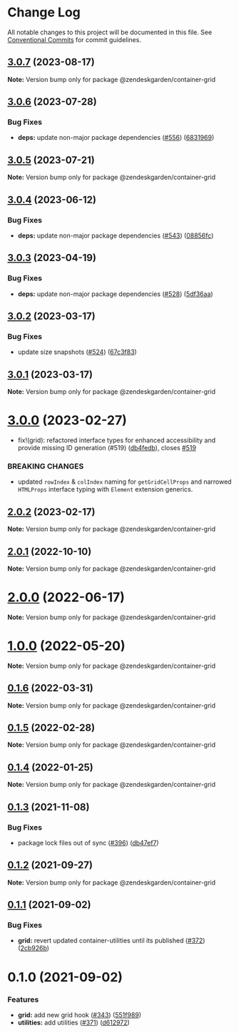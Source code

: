 # Change Log

All notable changes to this project will be documented in this file.
See [Conventional Commits](https://conventionalcommits.org) for commit guidelines.

## [3.0.7](https://github.com/zendeskgarden/react-containers/compare/@zendeskgarden/container-grid@3.0.6...@zendeskgarden/container-grid@3.0.7) (2023-08-17)

**Note:** Version bump only for package @zendeskgarden/container-grid

## [3.0.6](https://github.com/zendeskgarden/react-containers/compare/@zendeskgarden/container-grid@3.0.5...@zendeskgarden/container-grid@3.0.6) (2023-07-28)

### Bug Fixes

- **deps:** update non-major package dependencies ([#556](https://github.com/zendeskgarden/react-containers/issues/556)) ([6831969](https://github.com/zendeskgarden/react-containers/commit/6831969ebb4390546f0159c5803121d711ef91bd))

## [3.0.5](https://github.com/zendeskgarden/react-containers/compare/@zendeskgarden/container-grid@3.0.4...@zendeskgarden/container-grid@3.0.5) (2023-07-21)

**Note:** Version bump only for package @zendeskgarden/container-grid

## [3.0.4](https://github.com/zendeskgarden/react-containers/compare/@zendeskgarden/container-grid@3.0.3...@zendeskgarden/container-grid@3.0.4) (2023-06-12)

### Bug Fixes

- **deps:** update non-major package dependencies ([#543](https://github.com/zendeskgarden/react-containers/issues/543)) ([08856fc](https://github.com/zendeskgarden/react-containers/commit/08856fca9b08f7434b91bf1b95b4d2fff497d75f))

## [3.0.3](https://github.com/zendeskgarden/react-containers/compare/@zendeskgarden/container-grid@3.0.2...@zendeskgarden/container-grid@3.0.3) (2023-04-19)

### Bug Fixes

- **deps:** update non-major package dependencies ([#528](https://github.com/zendeskgarden/react-containers/issues/528)) ([5df36aa](https://github.com/zendeskgarden/react-containers/commit/5df36aa7c5e78dc0da79a95416e915cc8e1348da))

## [3.0.2](https://github.com/zendeskgarden/react-containers/compare/@zendeskgarden/container-grid@3.0.1...@zendeskgarden/container-grid@3.0.2) (2023-03-17)

### Bug Fixes

- update size snapshots ([#524](https://github.com/zendeskgarden/react-containers/issues/524)) ([67c3f83](https://github.com/zendeskgarden/react-containers/commit/67c3f83a41f89ec3a6dfde986c85405b893f7b74))

## [3.0.1](https://github.com/zendeskgarden/react-containers/compare/@zendeskgarden/container-grid@3.0.0...@zendeskgarden/container-grid@3.0.1) (2023-03-17)

**Note:** Version bump only for package @zendeskgarden/container-grid

# [3.0.0](https://github.com/zendeskgarden/react-containers/compare/@zendeskgarden/container-grid@2.0.2...@zendeskgarden/container-grid@3.0.0) (2023-02-27)

- fix!(grid): refactored interface types for enhanced accessibility and provide missing ID generation (#519) ([db4fedb](https://github.com/zendeskgarden/react-containers/commit/db4fedb357bebcd9395a6d9c7ae436815f37d5af)), closes [#519](https://github.com/zendeskgarden/react-containers/issues/519)

### BREAKING CHANGES

- updated `rowIndex` & `colIndex` naming for `getGridCellProps` and narrowed `HTMLProps` interface typing with `Element` extension generics.

## [2.0.2](https://github.com/zendeskgarden/react-containers/compare/@zendeskgarden/container-grid@2.0.1...@zendeskgarden/container-grid@2.0.2) (2023-02-17)

**Note:** Version bump only for package @zendeskgarden/container-grid

## [2.0.1](https://github.com/zendeskgarden/react-containers/compare/@zendeskgarden/container-grid@2.0.0...@zendeskgarden/container-grid@2.0.1) (2022-10-10)

**Note:** Version bump only for package @zendeskgarden/container-grid

# [2.0.0](https://github.com/zendeskgarden/react-containers/compare/@zendeskgarden/container-grid@1.0.0...@zendeskgarden/container-grid@2.0.0) (2022-06-17)

**Note:** Version bump only for package @zendeskgarden/container-grid

# [1.0.0](https://github.com/zendeskgarden/react-containers/compare/@zendeskgarden/container-grid@0.1.6...@zendeskgarden/container-grid@1.0.0) (2022-05-20)

**Note:** Version bump only for package @zendeskgarden/container-grid

## [0.1.6](https://github.com/zendeskgarden/react-containers/compare/@zendeskgarden/container-grid@0.1.5...@zendeskgarden/container-grid@0.1.6) (2022-03-31)

**Note:** Version bump only for package @zendeskgarden/container-grid

## [0.1.5](https://github.com/zendeskgarden/react-containers/compare/@zendeskgarden/container-grid@0.1.4...@zendeskgarden/container-grid@0.1.5) (2022-02-28)

**Note:** Version bump only for package @zendeskgarden/container-grid

## [0.1.4](https://github.com/zendeskgarden/react-containers/compare/@zendeskgarden/container-grid@0.1.3...@zendeskgarden/container-grid@0.1.4) (2022-01-25)

**Note:** Version bump only for package @zendeskgarden/container-grid

## [0.1.3](https://github.com/zendeskgarden/react-containers/compare/@zendeskgarden/container-grid@0.1.2...@zendeskgarden/container-grid@0.1.3) (2021-11-08)

### Bug Fixes

- package lock files out of sync ([#396](https://github.com/zendeskgarden/react-containers/issues/396)) ([db47ef7](https://github.com/zendeskgarden/react-containers/commit/db47ef7e099977a015b8d545bff8be74efc027be))

## [0.1.2](https://github.com/zendeskgarden/react-containers/compare/@zendeskgarden/container-grid@0.1.1...@zendeskgarden/container-grid@0.1.2) (2021-09-27)

**Note:** Version bump only for package @zendeskgarden/container-grid

## [0.1.1](https://github.com/zendeskgarden/react-containers/compare/@zendeskgarden/container-grid@0.1.0...@zendeskgarden/container-grid@0.1.1) (2021-09-02)

### Bug Fixes

- **grid:** revert updated container-utilities until its published ([#372](https://github.com/zendeskgarden/react-containers/issues/372)) ([2cb926b](https://github.com/zendeskgarden/react-containers/commit/2cb926b290ab2e192c1b6094c957844bbbe285bf))

# 0.1.0 (2021-09-02)

### Features

- **grid:** add new grid hook ([#343](https://github.com/zendeskgarden/react-containers/issues/343)) ([551f989](https://github.com/zendeskgarden/react-containers/commit/551f98934075695cc589d3d10a1575993f4cbfb3))
- **utilities:** add utilities ([#371](https://github.com/zendeskgarden/react-containers/issues/371)) ([d612972](https://github.com/zendeskgarden/react-containers/commit/d6129720a289c29938e560a2a739001ba7d6bda1))
